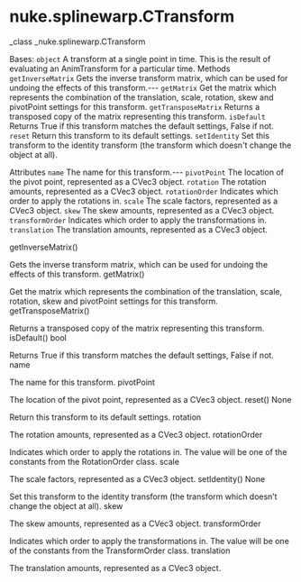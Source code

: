 # nuke.splinewarp.CTransform
_class _nuke.splinewarp.CTransform

Bases: `object`
A transform at a single point in time.
This is the result of evaluating an AnimTransform for a particular time.
Methods
`getInverseMatrix`  Gets the inverse transform matrix, which can be used for undoing the effects of this transform.---
`getMatrix`  Get the matrix which represents the combination of the translation, scale, rotation, skew and pivotPoint settings for this transform.
`getTransposeMatrix`  Returns a transposed copy of the matrix representing this transform.
`isDefault`  Returns True if this transform matches the default settings, False if not.
`reset`  Return this transform to its default settings.
`setIdentity`  Set this transform to the identity transform (the transform which doesn't change the object at all).

Attributes
`name`  The name for this transform.---
`pivotPoint`  The location of the pivot point, represented as a CVec3 object.
`rotation`  The rotation amounts, represented as a CVec3 object.
`rotationOrder`  Indicates which order to apply the rotations in.
`scale`  The scale factors, represented as a CVec3 object.
`skew`  The skew amounts, represented as a CVec3 object.
`transformOrder`  Indicates which order to apply the transformations in.
`translation`  The translation amounts, represented as a CVec3 object.

getInverseMatrix()

Gets the inverse transform matrix, which can be used for undoing the effects of this transform.
getMatrix()

Get the matrix which represents the combination of the translation, scale, rotation, skew and pivotPoint settings for this transform.
getTransposeMatrix()

Returns a transposed copy of the matrix representing this transform.
isDefault()  bool

Returns True if this transform matches the default settings, False if not.
name

The name for this transform.
pivotPoint

The location of the pivot point, represented as a CVec3 object.
reset()  None

Return this transform to its default settings.
rotation

The rotation amounts, represented as a CVec3 object.
rotationOrder

Indicates which order to apply the rotations in. The value will be one of the constants from the RotationOrder class.
scale

The scale factors, represented as a CVec3 object.
setIdentity()  None

Set this transform to the identity transform (the transform which doesn’t change the object at all).
skew

The skew amounts, represented as a CVec3 object.
transformOrder

Indicates which order to apply the transformations in. The value will be one of the constants from the TransformOrder class.
translation

The translation amounts, represented as a CVec3 object.